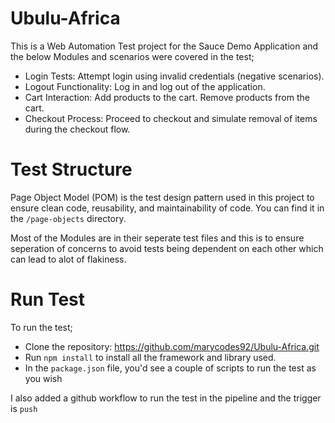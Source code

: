 # Ubulu-Africa
This is a Web Automation Test project for the Sauce Demo Application and the below Modules and scenarios were covered in the test;
- Login Tests:
  Attempt login using invalid credentials (negative scenarios).
- Logout Functionality:
  Log in and log out of the application.
- Cart Interaction:
  Add products to the cart.
  Remove products from the cart.
- Checkout Process:
  Proceed to checkout and simulate removal of items during the checkout flow.

# Test Structure
Page Object Model (POM) is the test design pattern used in this project to ensure clean code, reusability, and maintainability of code. You can find it in the `/page-objects` directory.

Most of the Modules are in their seperate test files and this is to ensure seperation of concerns to avoid tests being dependent on each other which can lead to alot of flakiness.

# Run Test
To run the test;
- Clone the repository: https://github.com/marycodes92/Ubulu-Africa.git
- Run `npm install` to install all the framework and library used.
- In the `package.json` file, you'd see a couple of scripts to run the test as you wish

I also added a github workflow to run the test in the pipeline and the trigger is `push` 